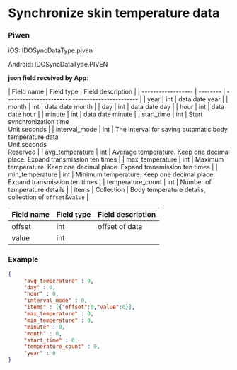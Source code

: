 # Synchronize skin temperature data

### Piwen

iOS: IDOSyncDataType.piven

Android: IDOSyncDataType.PIVEN

**json field received by App**:

| Field name | Field type | Field description |
| ------------------ | -------- | ----------------------- ----------------------- |
| year | int | data date year |
| month | int | data date month |
| day | int | data date day |
| hour | int | data date hour |
| minute | int | data date minute |
| start_time | int | Start synchronization time <br />Unit seconds |
| interval_mode | int | The interval for saving automatic body temperature data<br />Unit seconds<br />Reserved |
| avg_temperature | int | Average temperature. Keep one decimal place. Expand transmission ten times |
| max_temperature | int | Maximum temperature. Keep one decimal place. Expand transmission ten times |
| min_temperature | int | Minimum temperature. Keep one decimal place. Expand transmission ten times |
| temperature_count | int | Number of temperature details |
| items | Collection | Body temperature details, collection of `offset`&`value` |

| Field name | Field type | Field description |
| ------ | -------- | ---------- |
| offset | int | offset of data |
| value | int | |

### Example

```json
{
     "avg_temperature" : 0,
     "day" : 0,
     "hour" : 0,
     "interval_mode" : 0,
     "items" : [{"offset":0,"value":0}],
     "max_temperature" : 0,
     "min_temperature" : 0,
     "minute" : 0,
     "month" : 0,
     "start_time" : 0,
     "temperature_count" : 0,
     "year" : 0
}
```